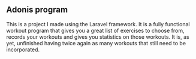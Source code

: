 ## Adonis program


This is a project I made using the Laravel framework. It is a fully functional workout program that gives you a great list of exercises to choose from, records your workouts and gives you statistics on those workouts. It is, as yet, unfinished having twice again as many workouts that still need to be incorporated.



